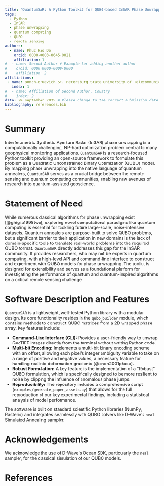 ```yaml
---
title: 'QuantumSAR: A Python Toolkit for QUBO-based InSAR Phase Unwrapping'
tags:
  - Python
  - InSAR
  - phase unwrapping
  - quantum computing
  - QUBO
  - remote sensing
authors:
  - name: Phuc Hao Do
    orcid: 0000-0003-0645-0021
    affiliation: 1
#  - name: Second Author # Example for adding another author
#    orcid: 0000-0000-0000-0000
#    affiliation: 2
affiliations:
 - name: Bonch-Bruevich St. Petersburg State University of Telecommunications, Russia
   index: 1
#  - name: Affiliation of Second Author, Country
#    index: 2
date: 29 September 2025 # Please change to the correct submission date
bibliography: references.bib
---
```


# Summary

Interferometric Synthetic Aperture Radar (InSAR) phase unwrapping is a computationally challenging, NP-hard optimization problem central to many geophysical monitoring applications. `QuantumSAR` is a research-focused Python toolkit providing an open-source framework to formulate this problem as a Quadratic Unconstrained Binary Optimization (QUBO) model. By mapping phase unwrapping into the native language of quantum annealers, `QuantumSAR` serves as a crucial bridge between the remote sensing and quantum computing communities, enabling new avenues of research into quantum-assisted geoscience.

# Statement of Need

While numerous classical algorithms for phase unwrapping exist [@ghiglia1998two], exploring novel computational paradigms like quantum computing is essential for tackling future large-scale, noise-intensive datasets. Quantum annealers are purpose-built to solve QUBO problems, but a significant barrier to their application in new domains is the lack of domain-specific tools to translate real-world problems into the required QUBO format. `QuantumSAR` directly addresses this gap for the InSAR community. It provides researchers, who may not be experts in quantum computing, with a high-level API and command-line interface to construct and experiment with QUBO models for phase unwrapping. The toolkit is designed for extensibility and serves as a foundational platform for investigating the performance of quantum and quantum-inspired algorithms on a critical remote sensing challenge.

# Software Description and Features

`QuantumSAR` is a lightweight, well-tested Python library with a modular design. Its core functionality resides in the `qubo_builder` module, which contains methods to construct QUBO matrices from a 2D wrapped phase array. Key features include:

*   **Command-Line Interface (CLI):** Provides a user-friendly way to unwrap GeoTIFF images directly from the terminal without writing Python code.
*   **Multi-bit Encoding:** Implements a multi-bit binary encoding scheme with an offset, allowing each pixel's integer ambiguity variable to take on a range of positive and negative values, a necessary feature for handling realistic deformation gradients [@chen2001phase].
*   **Robust Formulation:** A key feature is the implementation of a "Robust" QUBO formulation, which is specifically designed to be more resilient to noise by clipping the influence of anomalous phase jumps.
*   **Reproducibility:** The repository includes a comprehensive script (`examples/generate_paper_assets.py`) that allows for the full reproduction of our key experimental findings, including a statistical analysis of model performance.

The software is built on standard scientific Python libraries (NumPy, Rasterio) and integrates seamlessly with QUBO solvers like D-Wave's `neal` Simulated Annealing sampler.

# Acknowledgements

We acknowledge the use of D-Wave's Ocean SDK, particularly the `neal` sampler, for the classical simulation of our QUBO models.

# References
